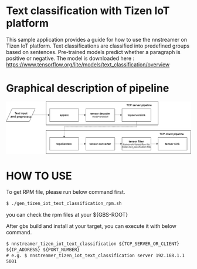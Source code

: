 # Text classification with Tizen IoT platform
This sample application provides a guide for how to use the nnstreamer on Tizen IoT platform.
Text classifications are classified into predefined groups based on sentences. Pre-trained models predict whether a paragraph is positive or negative.
The model is downloaded here : https://www.tensorflow.org/lite/models/text_classification/overview

# Graphical description of pipeline
![pipeline-img](./text_classification_pipeline.png)

# HOW TO USE
To get RPM file, please run below command first.
```bash
$ ./gen_tizen_iot_text_classification_rpm.sh
```
you can check the rpm files at your ${GBS-ROOT}

After gbs build and install at your target, you can execute it with below command.
```
$ nnstreamer_tizen_iot_text_classification ${TCP_SERVER_OR_CLIENT} ${IP_ADDRESS} ${PORT_NUMBER}
# e.g. $ nnstreamer_tizen_iot_text_classification server 192.168.1.1 5001
```
